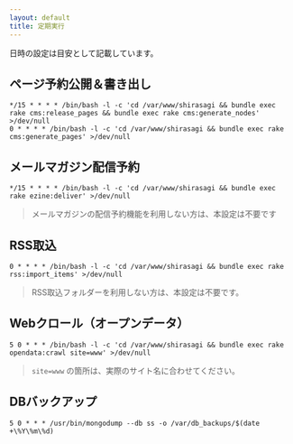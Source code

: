 ```yaml
---
layout: default
title: 定期実行
---
```


日時の設定は目安として記載しています。

## ページ予約公開＆書き出し

```
*/15 * * * * /bin/bash -l -c 'cd /var/www/shirasagi && bundle exec rake cms:release_pages && bundle exec rake cms:generate_nodes' >/dev/null
0 * * * * /bin/bash -l -c 'cd /var/www/shirasagi && bundle exec rake cms:generate_pages' >/dev/null
```

## メールマガジン配信予約

```
*/15 * * * * /bin/bash -l -c 'cd /var/www/shirasagi && bundle exec rake ezine:deliver' >/dev/null
```

> メールマガジンの配信予約機能を利用しない方は、本設定は不要です

## RSS取込

```
0 * * * * /bin/bash -l -c 'cd /var/www/shirasagi && bundle exec rake rss:import_items' >/dev/null
```

> RSS取込フォルダーを利用しない方は、本設定は不要です。

## Webクロール（オープンデータ）

```
5 0 * * * /bin/bash -l -c 'cd /var/www/shirasagi && bundle exec rake opendata:crawl site=www' >/dev/null
```

> `site=www` の箇所は、実際のサイト名に合わせてください。

## DBバックアップ

```
5 0 * * * /usr/bin/mongodump --db ss -o /var/db_backups/$(date +\%Y\%m\%d)
```

